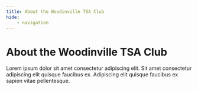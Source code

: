 ```yaml
---
title: About the Woodinville TSA Club
hide:
    - navigation
---
```

# About the Woodinville TSA Club

Lorem ipsum dolor sit amet consectetur adipiscing elit. Sit amet consectetur adipiscing elit quisque faucibus ex. Adipiscing elit quisque faucibus ex sapien vitae pellentesque.



